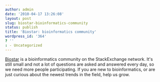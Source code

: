 ```yaml
---
author: admin
date: '2010-04-17 13:26:08'
layout: post
slug: biostar-bioinformatics-community
status: publish
title: 'Biostar: bioinformatics community'
wordpress_id: '364'
? ''
: - Uncategorized
---
```


[Biostar](http://biostar.stackexchange.com/) is a bioinformatics
community on the StackExchange network. It's still small and not a lot
of questions are asked and answered every day, so we need more people
participating. If you are new to bioinformatics, or are just curious
about the newest trends in the field, help us grow.

